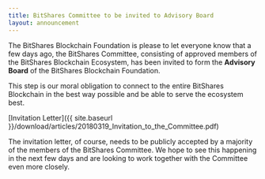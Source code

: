 ```yaml
---
title: BitShares Committee to be invited to Advisory Board
layout: announcement
---
```


The BitShares Blockchain Foundation is please to let everyone know that a few
days ago, the BitShares Committee, consisting of approved members of the
BitShares Blockchain Ecosystem, has been invited to form the **Advisory Board**
of the BitShares Blockchain Foundation.

This step is our moral obligation to connect to the entire BitShares Blockchain
in the best way possible and be able to serve the ecosystem best.

[Invitation Letter]({{ site.baseurl }}/download/articles/20180319_Invitation_to_the_Committee.pdf)

The invitation letter, of course, needs to be publicly accepted by a majority
of the members of the BitShares Committee. We hope to see this happening in the
next few days and are looking to work together with the Committee even more
closely.
